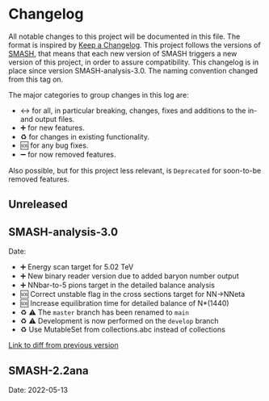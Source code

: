 # Changelog


All notable changes to this project will be documented in this file. The format is inspired by [Keep a Changelog](https://keepachangelog.com/en/1.0.0/). This project follows the versions of [SMASH](https://github.com/smash-transport/smash), that means that each new version of SMASH triggers a new version of this project, in order to assure compatibility.
This changelog is in place since version SMASH-analysis-3.0. The naming convention changed from this tag on.

The major categories to group changes in this log are:

* :left_right_arrow: for all, in particular breaking, changes, fixes and additions to the in- and output files.
* :heavy_plus_sign: for new features.
* :recycle: for changes in existing functionality.
* :sos: for any bug fixes.
* :heavy_minus_sign: for now removed features.


Also possible, but for this project less relevant, is `Deprecated` for soon-to-be removed features.


## Unreleased

## SMASH-analysis-3.0
Date:

* :heavy_plus_sign: Energy scan target for 5.02 TeV
* :heavy_plus_sign: New binary reader version due to added baryon number output
* :heavy_plus_sign: NNbar-to-5 pions target in the detailed balance analysis 
* :sos: Correct unstable flag in the cross sections target for NN->NNeta
* :sos: Increase equilibration time for detailed balance of N*(1440)
* :recycle: ⚠️ The `master` branch has been renamed to `main`
* :recycle: ⚠️ Development is now performed on the `develop` branch
* :recycle: Use MutableSet from collections.abc instead of collections

[Link to diff from previous version](https://github.com/smash-transport/smash/compare/SMASH-2.2ana...SMASH-analysis-3.0)

## SMASH-2.2ana
Date: 2022-05-13

